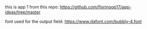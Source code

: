 this is app 1 from this repo: https://github.com/florinpop17/app-ideas/tree/master

font used for the output field: https://www.dafont.com/bubbly-4.font
